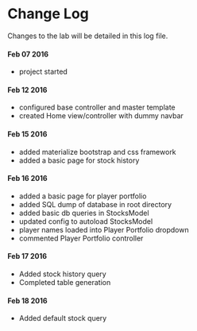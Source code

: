 # Change Log
Changes to the lab will be detailed in this log file.

#### Feb 07 2016
- project started

#### Feb 12 2016
- configured base controller and master template
- created Home view/controller with dummy navbar

#### Feb 15 2016
- added materialize bootstrap and css framework
- added a basic page for stock history

#### Feb 16 2016
- added a basic page for player portfolio
- added SQL dump of database in root directory
- added basic db queries in StocksModel
- updated config to autoload StocksModel
- player names loaded into Player Portfolio dropdown
- commented Player Portfolio controller

#### Feb 17 2016
- Added stock history query
- Completed table generation

#### Feb 18 2016
- Added default stock query 